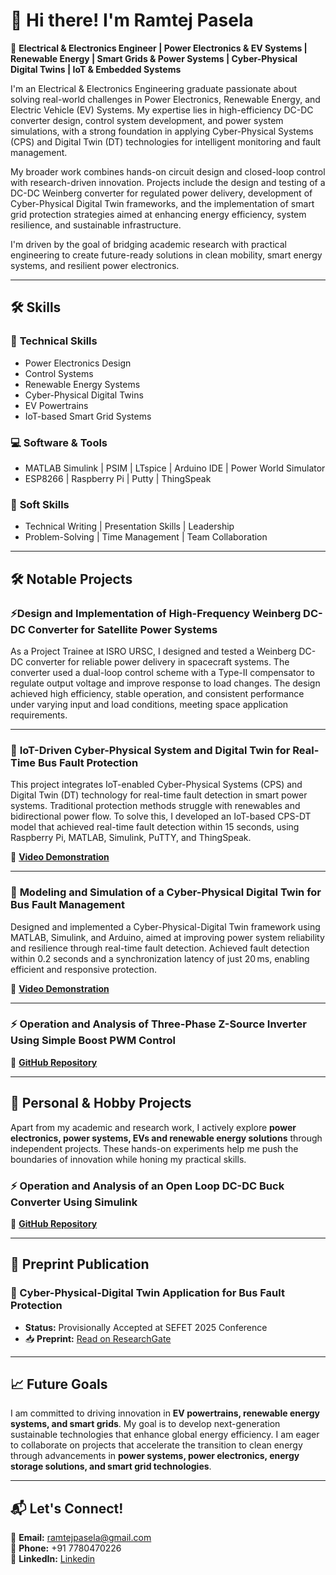 # 👋 Hi there! I'm **Ramtej Pasela**  

🚀 **Electrical & Electronics Engineer | Power Electronics & EV Systems | Renewable Energy | Smart Grids & Power Systems | Cyber-Physical Digital Twins | IoT & Embedded Systems**  

I'm an Electrical & Electronics Engineering graduate passionate about solving real-world challenges in Power Electronics, Renewable Energy, and Electric Vehicle (EV) Systems. My expertise lies in high-efficiency DC-DC converter design, control system development, and power system simulations, with a strong foundation in applying Cyber-Physical Systems (CPS) and Digital Twin (DT) technologies for intelligent monitoring and fault management.

My broader work combines hands-on circuit design and closed-loop control with research-driven innovation. Projects include the design and testing of a DC-DC Weinberg converter for regulated power delivery, development of Cyber-Physical Digital Twin frameworks, and the implementation of smart grid protection strategies aimed at enhancing energy efficiency, system resilience, and sustainable infrastructure.

I'm driven by the goal of bridging academic research with practical engineering to create future-ready solutions in clean mobility, smart energy systems, and resilient power electronics.

---

## 🛠 **Skills**  

### 🔌 **Technical Skills**  
- Power Electronics Design  
- Control Systems  
- Renewable Energy Systems  
- Cyber-Physical Digital Twins  
- EV Powertrains  
- IoT-based Smart Grid Systems  

### 💻 **Software & Tools**  
- MATLAB Simulink | PSIM | LTspice | Arduino IDE | Power World Simulator  
- ESP8266 | Raspberry Pi | Putty | ThingSpeak  

### 🌟 **Soft Skills**  
- Technical Writing | Presentation Skills | Leadership  
- Problem-Solving | Time Management | Team Collaboration  

---



## 🛠 **Notable Projects**  

### ⚡**Design and Implementation of High-Frequency Weinberg DC-DC Converter for Satellite Power Systems**
As a Project Trainee at ISRO URSC, I designed and tested a Weinberg DC-DC converter for reliable power delivery in spacecraft systems. The converter used a dual-loop control scheme with a Type-II compensator to regulate output voltage and improve response to load changes. The design achieved high efficiency, stable operation, and consistent performance under varying input and load conditions, meeting space application requirements.

---

### 🔎 **IoT-Driven Cyber-Physical System and Digital Twin for Real-Time Bus Fault Protection**  
This project integrates IoT-enabled Cyber-Physical Systems (CPS) and Digital Twin (DT) technology for real-time fault detection in smart power systems. Traditional protection methods struggle with renewables and bidirectional power flow. To solve this, I developed an IoT-based CPS-DT model that achieved real-time fault detection within 15 seconds, using Raspberry Pi, MATLAB, Simulink, PuTTY, and ThingSpeak.

🎥 **[Video Demonstration](https://youtu.be/1SOuRba_OvU)**  

---

### 🔎 **Modeling and Simulation of a Cyber-Physical Digital Twin for Bus Fault Management**  
Designed and implemented a Cyber-Physical-Digital Twin framework using MATLAB, Simulink, and Arduino, aimed at improving power system reliability and resilience through real-time fault detection. Achieved fault detection within 0.2 seconds and a synchronization latency of just 20 ms, enabling efficient and responsive protection.

🎥 **[Video Demonstration](https://youtu.be/wIhd6TCpo74)**  

---

### ⚡ **Operation and Analysis of Three-Phase Z-Source Inverter Using Simple Boost PWM Control**  
🎯 **[GitHub Repository](https://github.com/RAMTEJPASELA/Three-Phase-ZSI-Simple-Boost-PWM/blob/main/README.md)**  

---

## 🎯 **Personal & Hobby Projects**  

Apart from my academic and research work, I actively explore **power electronics, power systems, EVs and renewable energy solutions** through independent projects. These hands-on experiments help me push the boundaries of innovation while honing my practical skills.  

### ⚡ **Operation and Analysis of an Open Loop DC-DC Buck Converter Using Simulink**  
🎯 **[GitHub Repository](https://github.com/RAMTEJPASELA/Buck-Converter-Open-Loop-Simulation-in-MATLAB-Simulink/blob/main/README.md)**  

---


## 📄 Preprint Publication

### 📘 Cyber-Physical-Digital Twin Application for Bus Fault Protection  
- **Status:** Provisionally Accepted at SEFET 2025 Conference  
- 📥 **Preprint:** [Read on ResearchGate](https://www.researchgate.net/publication/390321499_Cyber-Physical-Digital_Twin_Application_for_Bus_Fault_Protection)

---

## 📈 **Future Goals**  

I am committed to driving innovation in **EV powertrains, renewable energy systems, and smart grids**. My goal is to develop next-generation sustainable technologies that enhance global energy efficiency. I am eager to collaborate on projects that accelerate the transition to clean energy through advancements in **power systems, power electronics, energy storage solutions, and smart grid technologies**.  


---

## 📬 **Let's Connect!**  

📧 **Email:** [ramtejpasela@gmail.com](mailto:ramtejpasela@gmail.com)  
📱 **Phone:** +91 7780470226  
💼 **LinkedIn:** [Linkedin](https://www.linkedin.com/in/paselaramtej)  

